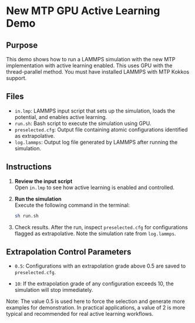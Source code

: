 <!-- This README was in part generated by AI. -->

# New MTP GPU Active Learning Demo

## Purpose

This demo shows how to run a LAMMPS simulation with the new MTP implementation with active learning enabled. This uses GPU with the thread-parallel method. You must have installed LAMMPS with MTP Kokkos support.

## Files

- `in.lmp`: LAMMPS input script that sets up the simulation, loads the potential, and enables active learning.
- `run.sh`: Bash script to execute the simulation using GPU.
- `preselected.cfg`: Output file containing atomic configurations identified as extrapolative.
- `log.lammps`: Output log file generated by LAMMPS after running the simulation.

## Instructions

1. **Review the input script**  
   Open `in.lmp` to see how active learning is enabled and controlled.

2. **Run the simulation**  
   Execute the following command in the terminal:
   ```sh
   sh run.sh
   ```
3. Check results.
   After the run, inspect `preselected.cfg` for configurations flagged as extrapolative. Note the simulation rate from `log.lammps`.

## Extrapolation Control Parameters

- `0.5`:
  Configurations with an extrapolation grade above 0.5 are saved to `preselected.cfg`.

- `10`:
  If the extrapolation grade of any configuration exceeds 10, the simulation will stop immediately.

Note: The value 0.5 is used here to force the selection and generate more examples for demonstration. In practical applications, a value of 2 is more typical and recommended for real active learning workflows.
